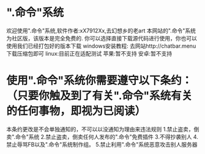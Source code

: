 # ".命令"系统
欢迎使用".命令"系统,软件作者:xX7912Xx,去幻想乡的老art
本网站的".命令"系统为社区版，该版本是完全免费的.
你可以选择直接下载源代码进行使用，你也可以使用我们已经打包好的版本下载
windows安装教程:
去网站http://chatbar.menu 下载压缩包即可
linux:目前正在适配测试
苹果:暂不支持
安卓:暂不支持

# 使用".命令"系统你需要遵守以下条约：（只要你触及到了有关".命令"系统有关的任何事物，即视为已阅读）
本条约更改是不会单独通知的，不可以以没通知为理由来违法规则
1.禁止盗卖，倒卖".命令"系统
2.禁止盗卖，倒卖任何人发布的".命令"免费插件
3.不得抄袭别人
4.禁止辱骂FB以及".命令"系统制作组。
5.禁止利用".命令"系统恶意攻击别人服务器
